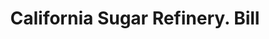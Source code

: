 ---
doi: 10.7916/D8TF189P
date_other: '1880'
date_other_textual: 1880-1889
form: printed ephemera
genre:
- Invoices
name:
- California Sugar Refinery
object_in_context_url: https://biggert.cul.columbia.edu/items/view/ave_biggert_00021
subject_hierarchical_geographic:
- San Francisco, California, United States
subject_name:
- California Sugar Refinery
title: California Sugar Refinery. Bill
sort_title: California Sugar Refinery. Bill
call_number: ave_biggert_00021
coordinates:
- 37.78333333333333,-122.41666666666667
pid: ave_biggert_00021
identifiers: ave_biggert_00021
thumbnail: https://derivativo-3.library.columbia.edu/iiif/2/ldpd:342840/full/!256,256/0/native.jpg
permalink: "/items/ave_biggert_00021/"
layout: iiif-image-page
---